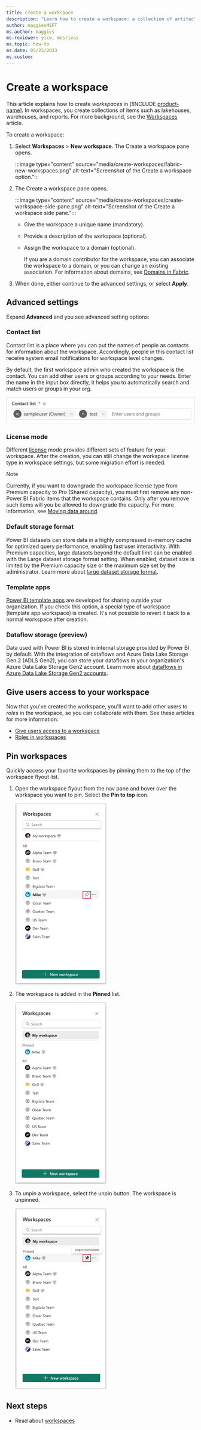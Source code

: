 ```yaml
---
title: Create a workspace
description: "Learn how to create a workspace: a collection of artifacts such as lakehouses, warehouses, and reports built to deliver key metrics for your organization."
author: maggiesMSFT
ms.author: maggies
ms.reviewer: yicw, mesrivas
ms.topic: how-to
ms.date: 05/23/2023
ms.custom: 
---
```

# Create a workspace

This article explains how to create *workspaces* in [!INCLUDE [product-name](../includes/product-name.md)]. In workspaces, you create collections of items such as lakehouses, warehouses, and reports. For more background, see the [Workspaces](workspaces.md) article.

To create a workspace:

1. Select **Workspaces** > **New workspace**. The Create a workspace pane opens.

    :::image type="content" source="media/create-workspaces/fabric-new-workspaces.png" alt-text="Screenshot of the Create a workspace option.":::

1. The Create a workspace pane opens.

    :::image type="content" source="media/create-workspaces/create-workspace-side-pane.png" alt-text="Screenshot of the Create a workspace side pane.":::

    * Give the workspace a unique name (mandatory).

    * Provide a description of the workspace (optional).

    * Assign the workspace to a domain (optional).

        If you are a domain contributor for the workspace, you can associate the workspace to a domain, or you can change an existing association. For information about domains, see [Domains in Fabric](../governance/domains.md).

1. When done, either continue to the advanced settings, or select **Apply**.

## Advanced settings

Expand **Advanced** and you see advanced setting options:

### Contact list

Contact list is a place where you can put the names of people as contacts for information about the workspace. Accordingly, people in this contact list receive system email notifications for workspace level changes. 

By default, the first workspace admin who created the workspace is the contact. You can add other users or groups according to your needs. Enter the name in the input box directly, it helps you to automatically search and match users or groups in your org.

![Screenshot of Contact list.](media/create-workspaces/fabric-contact-list.png)

### License mode

Different [license](../enterprise/licenses.md) mode provides different sets of feature for your workspace. After the creation, you can still change the workspace license type in workspace settings, but some migration effort is needed.

>[!NOTE]
> Currently, if you want to downgrade the workspace license type from Premium capacity to Pro (Shared capacity), you must first remove any non-Power BI Fabric items that the workspace contains. Only after you remove such items will you be allowed to downgrade the capacity. For more information, see [Moving data around](../admin/portal-workspaces.md#moving-data-around).

### Default storage format

Power BI datasets can store data in a highly compressed in-memory cache for optimized query performance, enabling fast user interactivity. With Premium capacities, large datasets beyond the default limit can be enabled with the Large dataset storage format setting. When enabled, dataset size is limited by the Premium capacity size or the maximum size set by the administrator. Learn more about [large dataset storage format](/power-bi/enterprise/service-premium-large-models#enable-large-models).

### Template apps
  
[Power BI template apps](/power-bi/connect-data/service-template-apps-overview) are developed for sharing outside your organization. If you check this option, a special type of workspace (template app workspace) is created. It's not possible to revert it back to a normal workspace after creation.
  
### Dataflow storage (preview)

Data used with Power BI is stored in internal storage provided by Power BI by default. With the integration of dataflows and Azure Data Lake Storage Gen 2 (ADLS Gen2), you can store your dataflows in your organization's Azure Data Lake Storage Gen2 account. Learn more about [dataflows in Azure Data Lake Storage Gen2 accounts](/power-bi/transform-model/dataflows/dataflows-azure-data-lake-storage-integration#considerations-and-limitations).

## Give users access to your workspace

Now that you've created the workspace, you'll want to add other users to *roles* in the workspace, so you can collaborate with them. See these articles for more information:

- [Give users access to a workspace](give-access-workspaces.md)
- [Roles in workspaces](roles-workspaces.md)

## Pin workspaces

Quickly access your favorite workspaces by pinning them to the top of the workspace flyout list. 

1. Open the workspace flyout from the nav pane and hover over the workspace you want to pin. Select the **Pin to top** icon.

    ![Screenshot of pin workspace.](media/create-workspaces/pin-workspace.png)

1. The workspace is added in the **Pinned** list.

    ![Screenshot of pinned list.](media/create-workspaces/pinned-list.png)

1. To unpin a workspace, select the unpin button. The workspace is unpinned.

    ![Screenshot of unpin workspace.](media/create-workspaces/unpin-workspace.png)

## Next steps

* Read about [workspaces](workspaces.md)
